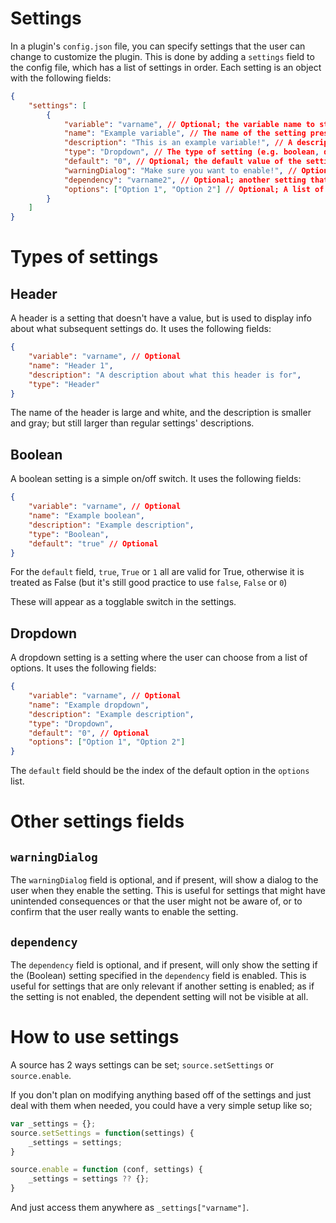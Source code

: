 # Settings
In a plugin's `config.json` file, you can specify settings that the user can change to customize the plugin. This is done by adding a `settings` field to the config file, which has a list of settings in order. Each setting is an object with the following fields:
```json
{
    "settings": [
        {
            "variable": "varname", // Optional; the variable name to store the value in. If not present, the name is used instead.
			"name": "Example variable", // The name of the setting present to users
			"description": "This is an example variable!", // A description of the setting
			"type": "Dropdown", // The type of setting (e.g. boolean, dropdown)
			"default": "0", // Optional; the default value of the setting
			"warningDialog": "Make sure you want to enable!", // Optional; a warning dialog that the user gets when enabling the setting, giving the user a chance to cancel
            "dependency": "varname2", // Optional; another setting that needs to be enabled for this setting to show up at all
			"options": ["Option 1", "Option 2"] // Optional; A list of options for dropdown settings
        }
    ]
}
```

# Types of settings
## Header
A header is a setting that doesn't have a value, but is used to display info about what subsequent settings do. It uses the following fields:
```json
{
    "variable": "varname", // Optional
    "name": "Header 1",
    "description": "A description about what this header is for",
    "type": "Header"
}
```
The name of the header is large and white, and the description is smaller and gray; but still larger than regular settings' descriptions.

## Boolean
A boolean setting is a simple on/off switch. It uses the following fields:
```json
{
    "variable": "varname", // Optional
    "name": "Example boolean",
    "description": "Example description",
    "type": "Boolean",
    "default": "true" // Optional
}
```
For the `default` field, `true`, `True` or `1` all are valid for True, otherwise it is treated as False (but it's still good practice to use `false`, `False` or `0`)

These will appear as a togglable switch in the settings.

## Dropdown
A dropdown setting is a setting where the user can choose from a list of options. It uses the following fields:
```json
{
    "variable": "varname", // Optional
    "name": "Example dropdown",
    "description": "Example description",
    "type": "Dropdown",
    "default": "0", // Optional
    "options": ["Option 1", "Option 2"]
}
```
The `default` field should be the index of the default option in the `options` list.

# Other settings fields
## `warningDialog`
The `warningDialog` field is optional, and if present, will show a dialog to the user when they enable the setting. This is useful for settings that might have unintended consequences or that the user might not be aware of, or to confirm that the user really wants to enable the setting.

## `dependency`
The `dependency` field is optional, and if present, will only show the setting if the (Boolean) setting specified in the `dependency` field is enabled. This is useful for settings that are only relevant if another setting is enabled; as if the setting is not enabled, the dependent setting will not be visible at all.

# How to use settings
A source has 2 ways settings can be set; `source.setSettings` or `source.enable`.

If you don't plan on modifying anything based off of the settings and just deal with them when needed, you could have a very simple setup like so;
```javascript
var _settings = {};
source.setSettings = function(settings) {
	_settings = settings;
}

source.enable = function (conf, settings) {
    _settings = settings ?? {};
}
```
And just access them anywhere as `_settings["varname"]`.
